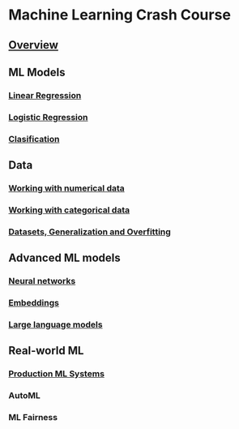 # Machine Learning Crash Course

## [Overview](./overview.md)

## ML Models

### [Linear Regression](./linear_regression.md)

### [Logistic Regression](./logistic_regression.md)

### [Clasification](./clasification.md)

## Data

### [Working with numerical data](./numerical_data.md)

### [Working with categorical data](./categorical_data.md)

### [Datasets, Generalization and Overfitting](./datasets.md)

## Advanced ML models

### [Neural networks](./neural_networks.md)

### [Embeddings](./embeddings.md)

### [Large language models](./llm.md)

## Real-world ML

### [Production ML Systems](./production_ml.md)

### AutoML

### ML Fairness

